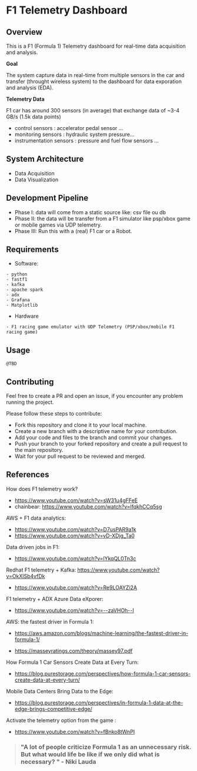 # F1 Telemetry Dashboard

## Overview 

This is a F1 (Formula 1) Telemetry dashboard for real-time data acquisition and analysis. 

**Goal**

The system capture data in real-time from multiple sensors in the car and transfer (throught wireless system) to the dashboard for data exporation and analysis (EDA).

**Telemetry Data**

F1 car has around 300 sensors (in average) that exchange data of ~3-4 GB/s (1.5k data points)
- control sensors : accelerator pedal sensor  ...
- monitoring sensors : hydraulic system pressure...
- instrumentation sensors : pressure and fuel flow sensors ...

## System Architecture 
- Data Acquisition 
- Data Visualization

## Development Pipeline
- Phase I: data will come from a static source like: csv file ou db 
- Phase II: the data will be transfer from a F1 simulator like psp/xbox game or mobile games via UDP telemetry. 
- Phase III: Run this with a (real) F1 car or a Robot.

## Requirements 

- Software: 

```
- python
- fastf1
- kafka
- apache spark
- adx
- Grafana
- Matplotlib

```
- Hardware

```
- F1 racing game emulator with UDP Telemetry (PSP/xbox/mobile F1 racing game)
```

## Usage

```
@TBD
```

## Contributing

Feel free to create a PR and open an issue, if you encounter any problem running the project. 

Please follow these steps to contribute:

- Fork this repository and clone it to your local machine.
- Create a new branch with a descriptive name for your contribution.
- Add your code and files to the branch and commit your changes.
- Push your branch to your forked repository and create a pull request to the main repository.
- Wait for your pull request to be reviewed and merged.


## References

How does F1 telemetry work?
- https://www.youtube.com/watch?v=sW31u4gFFeE
- chainbear: https://www.youtube.com/watch?v=lfqkhCCq5sg 

AWS + F1 data analytics:
- https://www.youtube.com/watch?v=D7usPAR9a1k
- https://www.youtube.com/watch?v=vD-XDjg_Ta0

Data driven jobs in F1: 
- https://www.youtube.com/watch?v=lYkqQL0Tn3c


Redhat F1 telemetry + Kafka: https://www.youtube.com/watch?v=OkXlSb4vfDk
- https://www.youtube.com/watch?v=Re9LOAYZi2A
	
F1 telemetry + ADX Azure Data eXporer: 
- https://www.youtube.com/watch?v=--zaVHOh--I	

AWS: the fastest driver in Formula 1: 
- https://aws.amazon.com/blogs/machine-learning/the-fastest-driver-in-formula-1/

- https://masseyratings.com/theory/massey97.pdf

How Formula 1 Car Sensors Create Data at Every Turn: 
- https://blog.purestorage.com/perspectives/how-formula-1-car-sensors-create-data-at-every-turn/

Mobile Data Centers Bring Data to the Edge: 
- https://blog.purestorage.com/perspectives/in-formula-1-data-at-the-edge-brings-competitive-edge/

Activate the telemetry option from the game : 
- https://www.youtube.com/watch?v=fBnko8tWnPI

> ### "A lot of people criticize Formula 1 as an unnecessary risk. But what would life be like if we only did what is necessary? " - Niki Lauda
> 